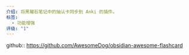 ```yaml
---
介绍: 将黑曜石笔记中的抽认卡同步到 Anki 的插件。
标签:
  - 功能增强
评级: "1"
---
```

github:: https://github.com/AwesomeDog/obsidian-awesome-flashcard
